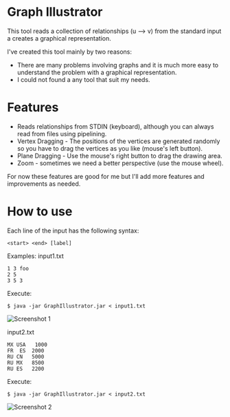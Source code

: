 Graph Illustrator
=================
This tool reads a collection of relationships (u --> v) from the standard input a creates a graphical representation.

I've created this tool mainly by two reasons:
- There are many problems involving graphs and it is much more easy to understand the problem with a graphical representation.
- I could not found a any tool that suit my needs.

Features
========
- Reads relationships from STDIN (keyboard), although you can always read from files using pipelining.
- Vertex Dragging - The positions of the vertices are generated randomly so you have to drag the vertices as you like (mouse's left button).
- Plane Dragging - Use the mouse's right button to drag the drawing area.
- Zoom - sometimes we need a better perspective (use the mouse wheel).

For now these features are good for me but I'll add more features and improvements as needed.

How to use
==========
Each line of the input has the following syntax:

    <start> <end> [label]

Examples:
input1.txt

    1 3 foo
    2 5
    3 5 3

Execute:

    $ java -jar GraphIllustrator.jar < input1.txt

![Screenshot 1](https://raw.github.com/rendon/graph_illustrator/master/screenshots/screenshot1.png)

input2.txt

    MX USA   1000
    FR  ES  2000
    RU CN   5000
    RU MX   8500
    RU ES   2200

Execute:

    $ java -jar GraphIllustrator.jar < input2.txt


![Screenshot 2](https://raw.github.com/rendon/graph_illustrator/master/screenshots/screenshot2.png)

